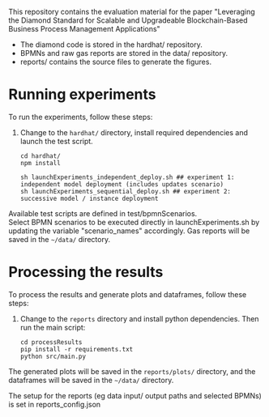This repository contains the evaluation material for the paper "Leveraging the Diamond Standard for Scalable and Upgradeable Blockchain-Based Business Process Management Applications" 
* The diamond code is stored in the hardhat/ repository. 
* BPMNs and raw gas reports are stored in the data/ repository. 
* reports/ contains the source files to generate the figures. 

# Running experiments

To run the experiments, follow these steps:

1. Change to the `hardhat/` directory, install required dependencies and launch the test script.

   ```
   cd hardhat/
   npm install 

   sh launchExperiments_independent_deploy.sh ## experiment 1: independent model deployment (includes updates scenario)
   sh launchExperiments_sequential_deploy.sh ## experiment 2: successive model / instance deployment
   ```

Available test scripts are defined in test/bpmnScenarios.  
Select BPMN scenarios to be executed directly in launchExperiments.sh by updating the variable "scenario_names" accordingly. Gas reports will be saved in the `~/data/` directory.

# Processing the results
To process the results and generate plots and dataframes, follow these steps:
1. Change to the `reports` directory and install python dependencies. Then run the main script:
   ```
   cd processResults
   pip install -r requirements.txt
   python src/main.py
   ```

The generated plots will be saved in the `reports/plots/` directory, and the dataframes will be saved in the `~/data/` directory.

The setup for the reports (eg data input/ output paths and selected BPMNs) is set in reports_config.json
